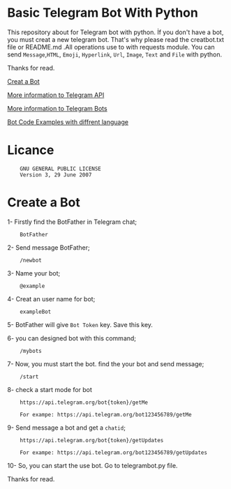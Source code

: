# Basic Telegram Bot With Python
This repository about for Telegram bot with python. İf you don't have a bot,  you must creat a new telegram bot. That's why please read the creatbot.txt file or README.md .All operations use to with requests module. You can send `Message`,`HTML`, `Emoji`, `Hyperlink`, `Url`, `Image`, `Text` and `File` with python.

Thanks for read.

[Creat a Bot](#Create-a-Bot)

[More information to Telegram API](https://core.telegram.org/)

[More information to Telegram Bots](https://core.telegram.org/bots)

[Bot Code Examples with diffrent language](https://core.telegram.org/bots/samples)

# Licance
        GNU GENERAL PUBLIC LICENSE
        Version 3, 29 June 2007

# Create a Bot
1- Firstly find the BotFather in Telegram chat;

        BotFather

2- Send message BotFather;

        /newbot

3- Name your bot;

        @example

4- Creat an user name for bot;

        exampleBot

5- BotFather will give `Bot Token` key. Save this key.

6- you can designed bot with this command;

        /mybots

7- Now, you must start the bot. find the your bot and send message;

        /start

8- check a start mode for bot 

        https://api.telegram.org/bot{token}/getMe
        
        For exampe: https://api.telegram.org/bot123456789/getMe

9- Send message a bot and get a `chatid`;

        https://api.telegram.org/bot{token}/getUpdates

        For exampe: https://api.telegram.org/bot123456789/getUpdates

10- So, you can start the use bot. Go to telegrambot.py file.

Thanks for read.

